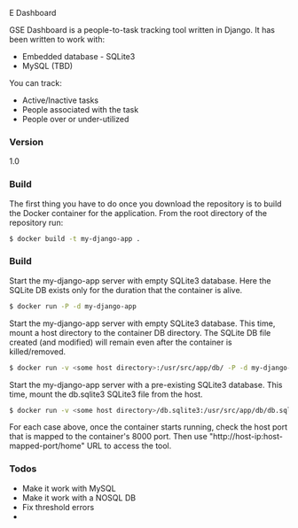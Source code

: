 E Dashboard

GSE Dashboard is a people-to-task tracking tool written in Django. It has been written to work with:
  - Embedded database - SQLite3
  - MySQL (TBD)

You can track:
  - Active/Inactive tasks
  - People associated with the task
  - People over or under-utilized

### Version
1.0

### Build
The first thing you have to do once you download the repository is to build the Docker container for the application. From the root directory of the repository run:
```sh
$ docker build -t my-django-app .
```

### Build
Start the my-django-app server with empty SQLite3 database. Here the SQLite DB exists only for the duration that the container is alive.
```sh
$ docker run -P -d my-django-app
```

Start the my-django-app server with empty SQLite3 database. This time, mount a host directory to the container DB directory.
The SQLite DB file created (and modified) will remain even after the container is killed/removed.
```sh
$ docker run -v <some host directory>:/usr/src/app/db/ -P -d my-django-app
```

Start the my-django-app server with a pre-existing SQLite3 database. This time, mount the db.sqlite3 SQLite3 file from the host.
```sh
$ docker run -v <some host directory>/db.sqlite3:/usr/src/app/db/db.sqlite3 -P -d my-django-app
```
For each case above, once the container starts running, check the host port that is mapped to the container's 8000 port.
Then use "http://host-ip:host-mapped-port/home" URL to access the tool.

### Todos

 - Make it work with MySQL
 - Make it work with a NOSQL DB
 - Fix threshold errors
 - 



